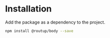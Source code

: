 # Installation

Add the package as a dependency to the project.

```sh
npm install @routup/body --save
```
